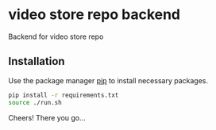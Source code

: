 # video store repo backend 

Backend for video store repo

## Installation

Use the package manager [pip](https://pip.pypa.io/en/stable/) to install necessary packages.

```bash
pip install -r requirements.txt
source ./run.sh
```
Cheers! There you go...
